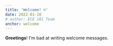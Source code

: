 ```yaml
---
title: 'Welcome! ☺️'
date: 2022-01-18
# author: ECE 101 Team
anchor: welcome
---
```


**Greetings**! I'm bad at writing welcome messages.


